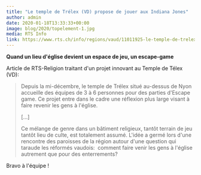 ```yaml
---
title: "Le temple de Trélex (VD) propose de jouer aux Indiana Jones"
author: admin
date: 2020-01-18T13:33:33+00:00
image: blog/2020/topelement-1.jpg
media: RTS Info
link: https://www.rts.ch/info/regions/vaud/11011925-le-temple-de-trelex-vd-propose-de-jouer-aux-indiana-jones.html
---
```

**Quand un lieu d'église devient un espace de jeu, un escape-game**

Article de RTS-Religion traitant d'un projet innovant au Temple de Télex (VD):

> Depuis la mi-décembre, le temple de Trélex situé au-dessus de Nyon accueille des équipes de 3 à 6 personnes pour des parties d'Escape game. Ce projet entre dans le cadre une réflexion plus large visant à faire revenir les gens à l'église.
>
> […]
>
> Ce mélange de genre dans un bâtiment religieux, tantôt terrain de jeu tantôt lieu de culte, est totalement assumé. L'idée a germé lors d'une rencontre des paroisses de la région autour d'une question qui taraude les réformés vaudois:&nbsp; comment faire venir les gens à l'église autrement que pour des enterrements?

Bravo à l'équipe !